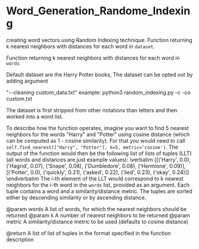 # Word_Generation_Randome_Indexing
creating word vectors using Random Indexing technique. Function returning k nearest neighbors with distances for each word in `dataset`.


Function returning k nearest neighbors with distances for each word in `words`

Default dataset are the Harry Potter books, The dataset can be opted out by adding argument 

"--cleaning custom_data.txt" 
example: python3 random_indexing.py -c -co custom.txt

The dataset is first stripped from other notations than letters and then worked into a word list. 


To describe how the function operates, imagine you want to find 5 nearest neighbors for the words
"Harry" and "Potter" using cosine distance (which can be computed as 1 - cosine similarity).
For that you would need to call `self.find_nearest(["Harry", "Potter"], k=5, metric='cosine')`.
The output of the function would then be the following list of lists of tuples (LLT)
(all words and distances are just example values):
\verbatim
[[('Harry', 0.0), ('Hagrid', 0.07), ('Snape', 0.08), ('Dumbledore', 0.08), ('Hermione', 0.09)],
[('Potter', 0.0), ('quickly', 0.21), ('asked', 0.22), ('lied', 0.23), ('okay', 0.24)]]
\endverbatim
The i-th element of the LLT would correspond to k nearest neighbors for the i-th word in the `words`
list, provided as an argument. Each tuple contains a word and a similarity/distance metric.
The tuples are sorted either by descending similarity or by ascending distance.

@param      words   A list of words, for which the nearest neighbors should be returned
@param      k       A number of nearest neighbors to be returned
@param      metric  A similarity/distance metric to be used (defaults to cosine distance)

@return     A list of list of tuples in the format specified in the function description
    
